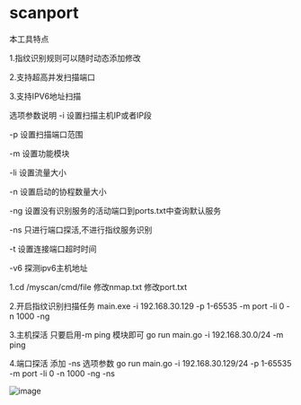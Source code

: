# scanport

本工具特点

  1.指纹识别规则可以随时动态添加修改
  
  2.支持超高并发扫描端口
  
  3.支持IPV6地址扫描


选项参数说明
 -i  设置扫描主机IP或者IP段

 -p  设置扫描端口范围

 -m  设置功能模块

 -li 设置流量大小

 -n  设置启动的协程数量大小

 -ng 设置没有识别服务的活动端口到ports.txt中查询默认服务

 -ns 只进行端口探活,不进行指纹服务识别

 -t  设置连接端口超时时间
 
 -v6 探测ipv6主机地址



1.cd /myscan/cmd/file
    修改nmap.txt
    修改port.txt



2.开启指纹识别扫描任务
   main.exe -i 192.168.30.129 -p 1-65535 -m port -li 0 -n 1000 -ng
  

3.主机探活
   只要启用-m ping 模块即可
   go run main.go -i 192.168.30.0/24  -m ping


4.端口探活
   添加 -ns 选项参数
   go run main.go -i 192.168.30.129/24 -p 1-65535 -m port -li 0 -n 1000 -ng -ns
   
 ![image](https://user-images.githubusercontent.com/11001852/210042467-dd2bfd74-b334-472f-95de-466c3d4453be.png)





   
